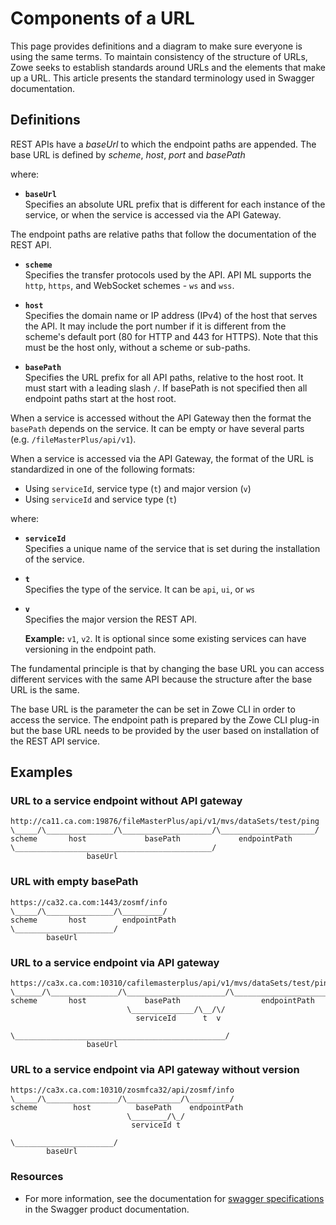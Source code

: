 # Components of a URL

This page provides definitions and a diagram to make sure everyone is using the same terms. To maintain consistency of the structure of URLs, Zowe seeks to establish standards around URLs and the elements that make up a URL. This article presents the standard terminology used in Swagger documentation.

## Definitions

REST APIs have a _baseUrl_ to which the endpoint paths are appended. The base URL is defined by _scheme_, _host_, _port_ and _basePath_

where:

- **`baseUrl`**  
Specifies an absolute URL prefix that is different for each instance of the service, or when the service is accessed via the API Gateway.

The endpoint paths are relative paths that follow the documentation of the REST API.

- **`scheme`**  
Specifies the transfer protocols used by the API. API ML supports the `http`, `https`, and WebSocket schemes - `ws` and `wss`.

- **`host`**  
Specifies the domain name or IP address (IPv4) of the host that serves the API. It may include the port number if it is different from the scheme's default port (80 for HTTP and 443 for HTTPS). Note that this must be the host only, without a scheme or sub-paths.

- **`basePath`**  
Specifies the URL prefix for all API paths, relative to the host root. It must start with a leading slash `/`. If basePath is not specified then all endpoint paths start at the host root.

When a service is accessed without the API Gateway then the format the `basePath` depends on the service. It can be empty or have several parts (e.g. `/fileMasterPlus/api/v1`).

When a service is accessed via the API Gateway, the format of the URL is standardized in one of the following formats:

- Using `serviceId`, service type (`t`) and major version (`v`)
- Using `serviceId` and service type (`t`)

where:

- **`serviceId`**  
Specifies a unique name of the service that is set during the installation of the service.

- **`t`**  
Specifies the type of the service. It can be `api`, `ui`, or `ws`

- **`v`**  
Specifies the major version the REST API.

  **Example:** `v1`, `v2`. It is optional since some existing services can have versioning in the endpoint path.

The fundamental principle is that by changing the base URL you can access different services with the same API because the structure after the base URL is the same.

The base URL is the parameter the can be set in Zowe CLI in order to access the service. The endpoint path is prepared by the Zowe CLI plug-in but the base URL needs to be provided by the user based on installation of the REST API service.

## Examples

### URL to a service endpoint without API gateway

```markup
http://ca11.ca.com:19876/fileMasterPlus/api/v1/mvs/dataSets/test/ping
\_____/\_______________/\____________________/\_____________________/
scheme       host             basePath             endpointPath
\____________________________________________/
                 baseUrl
```

### URL with empty basePath

```markup
https://ca32.ca.com:1443/zosmf/info
\_____/\_______________/\_________/
scheme       host        endpointPath
\______________________/
        baseUrl
```

### URL to a service endpoint via API gateway

```markup
https://ca3x.ca.com:10310/cafilemasterplus/api/v1/mvs/dataSets/test/ping
\______/\_______________/\______________________/\_____________________/
scheme       host             basePath                  endpointPath
                          \______________/\__/\/
                            serviceId      t  v

\_______________________________________________/
                 baseUrl

```

### URL to a service endpoint via API gateway without version

```markup
https://ca3x.ca.com:10310/zosmfca32/api/zosmf/info
\_____/\________________/\____________/\_________/
scheme        host          basePath    endpointPath
                          \________/\_/
                           serviceId t

\______________________/
        baseUrl
```

### Resources

- For more information, see the documentation for [swagger specifications](https://swagger.io/docs/specification/2-0/api-host-and-base-path/) in the Swagger product documentation.
